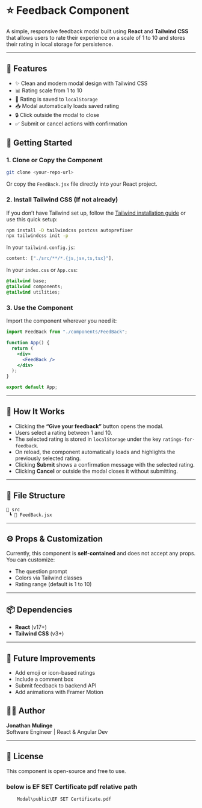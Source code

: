 

# ⭐ Feedback Component

A simple, responsive feedback modal built using **React** and **Tailwind CSS** that allows users to rate their experience on a scale of 1 to 10 and stores their rating in local storage for persistence.

---

## 🧩 Features

- ✨ Clean and modern modal design with Tailwind CSS
- 📊 Rating scale from 1 to 10
- 💾 Rating is saved to `localStorage`
- 📥 Modal automatically loads saved rating
- 🔒 Click outside the modal to close
- ✅ Submit or cancel actions with confirmation


## 🚀 Getting Started

### 1. Clone or Copy the Component

```bash
git clone <your-repo-url>
```

Or copy the `FeedBack.jsx` file directly into your React project.

### 2. Install Tailwind CSS (If not already)

If you don’t have Tailwind set up, follow the [Tailwind installation guide](https://tailwindcss.com/docs/installation) or use this quick setup:

```bash
npm install -D tailwindcss postcss autoprefixer
npx tailwindcss init -p
```

In your `tailwind.config.js`:

```js
content: ["./src/**/*.{js,jsx,ts,tsx}"],
```

In your `index.css` or `App.css`:

```css
@tailwind base;
@tailwind components;
@tailwind utilities;
```

### 3. Use the Component

Import the component wherever you need it:

```jsx
import FeedBack from "./components/FeedBack";

function App() {
  return (
    <div>
      <FeedBack />
    </div>
  );
}

export default App;
```

---

## 🧠 How It Works

- Clicking the **“Give your feedback”** button opens the modal.
- Users select a rating between 1 and 10.
- The selected rating is stored in `localStorage` under the key `ratings-for-feedback`.
- On reload, the component automatically loads and highlights the previously selected rating.
- Clicking **Submit** shows a confirmation message with the selected rating.
- Clicking **Cancel** or outside the modal closes it without submitting.

---

## 📁 File Structure

```
📁 src
 ┗ 📄 FeedBack.jsx
```

---

## ⚙️ Props & Customization

Currently, this component is **self-contained** and does not accept any props. You can customize:
- The question prompt
- Colors via Tailwind classes
- Rating range (default is 1 to 10)

---

## 📦 Dependencies

- **React** (v17+)
- **Tailwind CSS** (v3+)

---

## 🧪 Future Improvements

- Add emoji or icon-based ratings
- Include a comment box
- Submit feedback to backend API
- Add animations with Framer Motion


## 🧑‍💻 Author

**Jonathan Mulinge**  
Software Engineer | React & Angular Dev

---

## 📄 License

This component is open-source and free to use.


### below is EF SET Certificate pdf relative path
        Modal\public\EF SET Certificate.pdf